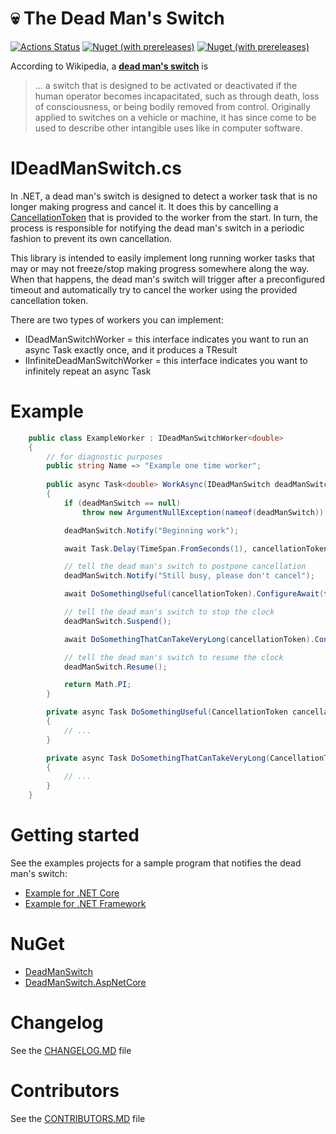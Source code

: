 # 💀 The Dead Man's Switch

[![Actions Status](https://github.com/amoerie/dead-man-switch/workflows/build/badge.svg)](https://github.com/amoerie/dead-man-switch/actions) [![Nuget (with prereleases)](https://img.shields.io/nuget/vpre/DeadManSwitch?label=DeadManSwitch)](https://www.nuget.org/packages/DeadManSwitch) [![Nuget (with prereleases)](https://img.shields.io/nuget/vpre/DeadManSwitch.AspNetCore?label=DeadManSwitch.AspNetCore)](https://www.nuget.org/packages/DeadManSwitch.AspNetCore)


According to Wikipedia, a [**dead man's switch**](https://en.wikipedia.org/wiki/Dead_man%27s_switch) is

> ... a switch that is designed to be activated or deactivated if the human operator becomes incapacitated, such as through death, loss of consciousness, or being bodily removed from control. Originally applied to switches on a vehicle or machine, it has since come to be used to describe other intangible uses like in computer software.


# IDeadManSwitch.cs

In .NET, a dead man's switch is designed to detect a worker task that is no longer making progress and cancel it. It does this by cancelling a [CancellationToken](https://docs.microsoft.com/en-us/dotnet/api/system.threading.cancellationtoken) that is provided to the worker from the start. In turn, the process is responsible for notifying the dead man's switch in a periodic fashion to prevent its own cancellation.

This library is intended to easily implement long running worker tasks that may or may not freeze/stop making progress somewhere along the way. When that happens, the dead man's switch will trigger after a preconfigured timeout and automatically try to cancel the worker using the provided cancellation token. 

There are two types of workers you can implement:

- IDeadManSwitchWorker<TResult> = this interface indicates you want to run an async Task exactly once, and it produces a TResult
- IInfiniteDeadManSwitchWorker  = this interface indicates you want to infinitely repeat an async Task

# Example

```csharp
    public class ExampleWorker : IDeadManSwitchWorker<double>
    {
        // for diagnostic purposes
        public string Name => "Example one time worker";
        
        public async Task<double> WorkAsync(IDeadManSwitch deadManSwitch, CancellationToken cancellationToken)
        {
            if (deadManSwitch == null)
                throw new ArgumentNullException(nameof(deadManSwitch));

            deadManSwitch.Notify("Beginning work");

            await Task.Delay(TimeSpan.FromSeconds(1), cancellationToken).ConfigureAwait(false);

            // tell the dead man's switch to postpone cancellation
            deadManSwitch.Notify("Still busy, please don't cancel");

            await DoSomethingUseful(cancellationToken).ConfigureAwait(false);

            // tell the dead man's switch to stop the clock
            deadManSwitch.Suspend();

            await DoSomethingThatCanTakeVeryLong(cancellationToken).ConfigureAwait(false);

            // tell the dead man's switch to resume the clock
            deadManSwitch.Resume();

            return Math.PI;
        }

        private async Task DoSomethingUseful(CancellationToken cancellationToken)
        {
            // ...
        }

        private async Task DoSomethingThatCanTakeVeryLong(CancellationToken cancellationToken)
        {
            // ...
        }
    }
```

# Getting started

See the examples projects for a sample program that notifies the dead man's switch:

- [Example for .NET Core](https://github.com/amoerie/dead-man-switch/tree/master/src/DeadManSwitch.Examples.AspNetCore)
- [Example for .NET Framework](https://github.com/amoerie/dead-man-switch/tree/master/src/DeadManSwitch.Examples.AspNetFramework)

# NuGet

- [DeadManSwitch](https://www.nuget.org/packages/DeadManSwitch/)
- [DeadManSwitch.AspNetCore](https://www.nuget.org/packages/DeadManSwitch.AspNetCore/)

# Changelog 

See the [CHANGELOG.MD](https://github.com/amoerie/dead-man-switch/tree/master/CHANGELOG.MD) file

# Contributors 

See the [CONTRIBUTORS.MD](https://github.com/amoerie/dead-man-switch/tree/master/CONTRIBUTORS.MD) file
